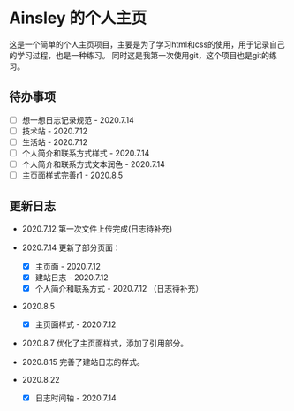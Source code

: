 # Ainsley 的个人主页

这是一个简单的个人主页项目，主要是为了学习html和css的使用，用于记录自己的学习过程，也是一种练习。
同时这是我第一次使用git，这个项目也是git的练习。

## 待办事项
- [ ] 想一想日志记录规范 - 2020.7.14
- [ ] 技术站 - 2020.7.12
- [ ] 生活站 - 2020.7.12
- [ ] 个人简介和联系方式样式 - 2020.7.14
- [ ] 个人简介和联系方式文本润色 - 2020.7.14
- [ ] 主页面样式完善r1 - 2020.8.5

## 更新日志
* 2020.7.12 第一次文件上传完成(日志待补充)

* 2020.7.14 更新了部分页面：
    - [x] 主页面 - 2020.7.12
    - [x] 建站日志 - 2020.7.12
    - [x] 个人简介和联系方式 - 2020.7.12
    （日志待补充）

* 2020.8.5 
    - [x] 主页面样式 - 2020.7.12

* 2020.8.7
    优化了主页面样式，添加了引用部分。

* 2020.8.15
    完善了建站日志的样式。

* 2020.8.22
    - [x] 日志时间轴 - 2020.7.14